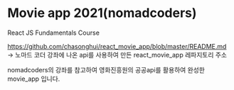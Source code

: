 # Movie app 2021(nomadcoders)
React JS Fundamentals Course

https://github.com/chasonghui/react_movie_app/blob/master/README.md   
-> 노마드 코더 강좌에 나온 api를 사용하여 만든 react_movie_app 레파지토리 주소   
        
nomadcoders의 강좌를 참고하여 영화진흥원의 공공api를 활용하여 완성한 movie_app 입니다. 

